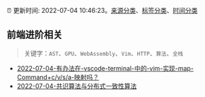:alarm_clock: 更新时间: 2022-07-04 10:46:23。[来源分类](../README.md)、[标签分类](../TAGS.md)、[时间分类](../TIMELINE.md)

## 前端进阶相关


> 关键字：`AST`、`GPU`、`WebAssembly`、`Vim`、`HTTP`、`算法`、`全栈`



- [2022-07-04-有办法在-vscode-terminal-中的-vim-实现-map-Command+c/v/s/a-映射吗？](https://www.v2ex.com/t/864025) 
- [2022-07-04-共识算法与分布式一致性算法](https://toutiao.io/k/b5txitt) 